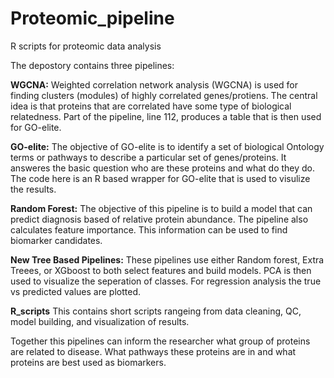 # Proteomic_pipeline
R scripts for proteomic data analysis

The depostory contains three pipelines:

**WGCNA:**
Weighted correlation network analysis (WGCNA) is used for finding clusters (modules) of highly correlated genes/protiens. The central idea is that proteins that are correlated have some type of biological relatedness. Part of the pipeline, line 112, produces a table that is then used for GO-elite.

**GO-elite:**
The objective of GO-elite is to identify a  set of biological Ontology terms or pathways to describe a particular set of genes/proteins. It answeres the basic question who are these proteins and what do they do. The code here is an R based wrapper for GO-elite that is used to visulize the results.

**Random Forest:**
The objective of this pipeline is to build a model that can predict diagnosis based of relative protein abundance. The pipeline also calculates feature importance. This information can be used to find biomarker candidates.

**New Tree Based Pipelines:**
These pipelines use either Random forest, Extra Treees, or XGboost to both select features and build models. PCA is then used to visualize the seperation of classes. For regression analysis the true vs predicted values are plotted.

**R_scripts**
This contains short scripts rangeing from data cleaning, QC, model building, and visualization of results.

Together this pipelines can inform the researcher what group of proteins are related to disease. What pathways these proteins are in and what proteins are best used as biomarkers.


